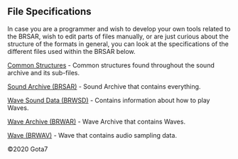 ## File Specifications
In case you are a programmer and wish to develop your own tools related to the BRSAR, wish to edit parts of files manually, or are just curious about the structure of the formats in general, you can look at the specifications of the different files used within the BRSAR below.

[Common Structures](specs/common.md) - Common structures found throughout the sound archive and its sub-files.

[Sound Archive (BRSAR)](specs/soundArchive.md) - Sound Archive that contains everything.

[Wave Sound Data (BRWSD)](specs/waveSoundData.md) - Contains information about how to play Waves.

[Wave Archive (BRWAR)](specs/waveArchive.md) - Wave Archive that contains Waves.

[Wave (BRWAV)](specs/wave.md) - Wave that contains audio sampling data.

©2020 Gota7
